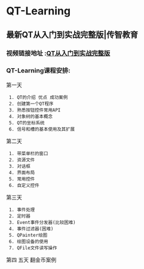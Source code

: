# QT-Learning
## 最新QT从入门到实战完整版|传智教育
### 视频链接地址 :[QT从入门到实战完整版](https://www.bilibili.com/video/BV1g4411H78N?p=1&spm_id_from=pageDriver)
### QT-Learning课程安排:
第一天
	
	 1. QT的介绍 优点 成功案例
	 2. 创建第一个QT程序
	 3. 熟悉按钮控件常用API
	 4. 对象树的基本概念
	 5. QT的坐标系统
	 6. 信号和槽的基本使用及其扩展
第二天

	 1. 带菜单栏的窗口
	 2. 资源文件
	 3. 对话框
	 4. 界面布局
	 5. 常用控件
	 6. 自定义控件
第三天

	 1. 事件处理
	 2. 定时器
	 3. Event事件分发器(比较困难)
	 4. 事件过滤器(困难)
	 5. QPainter绘图
	 6. 绘图设备的使用
	 7. QFile文件读写操作


第四 五天  翻金币案例	
